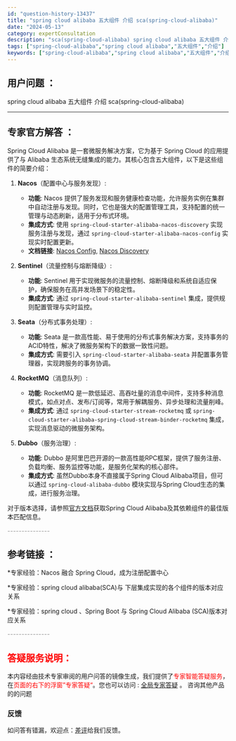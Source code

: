 ```yaml
---
id: "question-history-13437"
title: "spring cloud alibaba 五大组件 介绍 sca(spring-cloud-alibaba)"
date: "2024-05-13"
category: expertConsultation
description: "sca(spring-cloud-alibaba) spring cloud alibaba 五大组件 介绍"
tags: ["spring-cloud-alibaba","spring cloud alibaba","五大组件","介绍"]
keywords: ["spring-cloud-alibaba","spring cloud alibaba","五大组件","介绍"]
---
```


## 用户问题 ： 
 spring cloud alibaba 五大组件 介绍 sca(spring-cloud-alibaba) 

---------------
## 专家官方解答 ：

Spring Cloud Alibaba 是一套微服务解决方案，它为基于 Spring Cloud 的应用提供了与 Alibaba 生态系统无缝集成的能力。其核心包含五大组件，以下是这些组件的简要介绍：

1. **Nacos**（配置中心与服务发现）:
   - **功能**: Nacos 提供了服务发现和服务健康检查功能，允许服务实例在集群中自动注册与发现。同时，它也是强大的配置管理工具，支持配置的统一管理与动态刷新，适用于分布式环境。
   - **集成方式**: 使用 `spring-cloud-starter-alibaba-nacos-discovery` 实现服务注册与发现，通过 `spring-cloud-starter-alibaba-nacos-config` 实现实时配置更新。
   - **文档链接**: [Nacos Config](https://github.com/spring-cloud-incubator/spring-cloud-alibaba/wiki/Nacos-config), [Nacos Discovery](https://github.com/spring-cloud-incubator/spring-cloud-alibaba/wiki/Nacos-discovery)

2. **Sentinel**（流量控制与熔断降级）:
   - **功能**: Sentinel 用于实现微服务的流量控制、熔断降级和系统自适应保护，确保服务在高并发场景下的稳定性。
   - **集成方式**: 通过 `spring-cloud-starter-alibaba-sentinel` 集成，提供规则配置管理与实时监控。

3. **Seata**（分布式事务处理）:
   - **功能**: Seata 是一款高性能、易于使用的分布式事务解决方案，支持事务的ACID特性，解决了微服务架构下的数据一致性问题。
   - **集成方式**: 需要引入 `spring-cloud-starter-alibaba-seata` 并配置事务管理器，实现跨服务的事务协调。

4. **RocketMQ**（消息队列）:
   - **功能**: RocketMQ 是一款低延迟、高吞吐量的消息中间件，支持多种消息模式，如点对点、发布/订阅等，常用于解耦服务、异步处理和流量削峰。
   - **集成方式**: 通过 `spring-cloud-starter-stream-rocketmq` 或 `spring-cloud-starter-alibaba-spring-cloud-stream-binder-rocketmq` 集成，实现消息驱动的微服务架构。

5. **Dubbo**（服务治理）:
   - **功能**: Dubbo 是阿里巴巴开源的一款高性能RPC框架，提供了服务注册、负载均衡、服务监控等功能，是服务化架构的核心部件。
   - **集成方式**: 虽然Dubbo本身不直接属于Spring Cloud Alibaba项目，但可以通过 `spring-cloud-alibaba-dubbo` 模块实现与Spring Cloud生态的集成，进行服务治理。

对于版本选择，请参照[官方文档](https://sca.aliyun.com/docs/2023/overview/version-explain/)获取Spring Cloud Alibaba及其依赖组件的最佳版本匹配信息。


<font color="#949494">---------------</font> 


## 参考链接 ：

*专家经验：Nacos 融合 Spring Cloud，成为注册配置中心 
 
 *专家经验：spring cloud alibaba(SCA)与 下层集成实现的各个组件的版本对应关系 
 
 *专家经验：spring cloud 、Spring Boot 与 Spring Cloud Alibaba (SCA)版本对应关系 


 <font color="#949494">---------------</font> 
 


## <font color="#FF0000">答疑服务说明：</font> 

本内容经由技术专家审阅的用户问答的镜像生成，我们提供了<font color="#FF0000">专家智能答疑服务</font>，在<font color="#FF0000">页面的右下的浮窗”专家答疑“</font>。您也可以访问 : [全局专家答疑](https://opensource.alibaba.com/chatBot) 。 咨询其他产品的的问题

### 反馈
如问答有错漏，欢迎点：[差评](https://ai.nacos.io/user/feedbackByEnhancerGradePOJOID?enhancerGradePOJOId=13440)给我们反馈。
